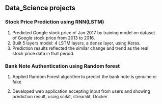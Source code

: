 ## Data_Science projects

### Stock Price Prediction using RNN(LSTM) 

   1. Predicted Google stock price of Jan 2017 by training model on dataset of Google stock price from 2013 to 2016.
   2. Built 5 layers model: 4 LSTM layers, a dense layer, using Keras.
   3. Prediction results reflected the similar change and trend as the real stock price data in that period.


### Bank Note Authentication using Random forest 

  1. Applied Random Forest algorithm to predict the bank note is genuine or fake.

  2. Developed web application accepting input from users and showing prediction result, using scikit, streamlit, Docker

